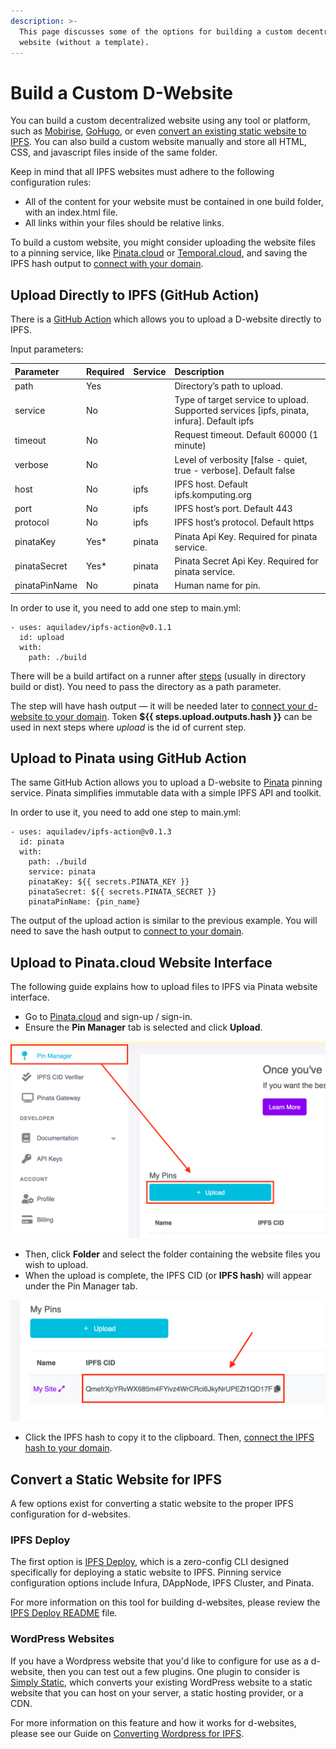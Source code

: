```yaml
---
description: >-
  This page discusses some of the options for building a custom decentralized
  website (without a template).
---
```


# Build a Custom D-Website

You can build a custom decentralized website using any tool or platform, such as [Mobirise](http://mobirise.com/), [GoHugo](https://gohugo.io/), or even [convert an existing static website to IPFS](building-a-custom-d-website.md#convert-a-static-website). You can also build a custom website manually and store all HTML, CSS, and javascript files inside of the same folder. 

Keep in mind that all IPFS websites must adhere to the following configuration rules:

* All of the content for your website must be contained in one build folder, with an index.html file.
* All links within your files should be relative links.

To build a custom website, you might consider uploading the website files to a pinning service, like [Pinata.cloud](https://www.pinata.cloud/) or [Temporal.cloud](https://temporal.cloud/), and saving the IPFS hash output to [connect with your domain](connecting-your-d-website-to-your-domain.md#option-3-build-a-customized-website-yourself-and-attach-your-ipfs-hash-to-your-domain).

## Upload Directly to IPFS \(GitHub Action\)

There is a [GitHub Action](https://github.com/marketplace/actions/upload-to-ipfs) which allows you to upload a D-website directly to IPFS.

Input parameters:

| Parameter | Required | Service | Description |
| :--- | :--- | :--- | :--- |
| path | Yes |  | Directory’s path to upload. |
| service | No |  | Type of target service to upload. Supported services \[ipfs, pinata, infura\]. Default ipfs |
| timeout | No |  | Request timeout. Default 60000 \(1 minute\) |
| verbose | No |  | Level of verbosity \[false - quiet, true - verbose\]. Default false |
| host | No | ipfs | IPFS host. Default ipfs.komputing.org |
| port | No | ipfs | IPFS host’s port. Default 443 |
| protocol | No | ipfs | IPFS host’s protocol. Default https |
| pinataKey | Yes\* | pinata | Pinata Api Key. Required for pinata service. |
| pinataSecret | Yes\* | pinata | Pinata Secret Api Key. Required for pinata service. |
| pinataPinName | No | pinata | Human name for pin. |

In order to use it, you need to add one step to main.yml:

```text
- uses: aquiladev/ipfs-action@v0.1.1
  id: upload
  with:
    path: ./build
```

There will be a build artifact on a runner after [steps](https://dapps-delivery-guide.readthedocs.io/en/latest/delivery/github-actions.html#step-1-create-pipeline) \(usually in directory build or dist\). You need to pass the directory as a path parameter.

The step will have hash output — it will be needed later to [connect your d-website to your domain](connecting-your-d-website-to-your-domain.md#option-3-build-a-customized-website-yourself-and-attach-your-ipfs-hash-to-your-domain). Token **${{ steps.upload.outputs.hash }}** can be used in next steps where _upload_ is the id of current step.

## Upload to Pinata using GitHub Action

The same GitHub Action allows you to upload a D-website to [Pinata](https://pinata.cloud/) pinning service. Pinata simplifies immutable data with a simple IPFS API and toolkit.

In order to use it, you need to add one step to main.yml:

```text
- uses: aquiladev/ipfs-action@v0.1.3
  id: pinata
  with:
    path: ./build
    service: pinata
    pinataKey: ${{ secrets.PINATA_KEY }}
    pinataSecret: ${{ secrets.PINATA_SECRET }}
    pinataPinName: {pin_name}
```

The output of the upload action is similar to the previous example. You will need to save the hash output to [connect to your domain](connecting-your-d-website-to-your-domain.md#option-3-build-a-customized-website-yourself-and-attach-your-ipfs-hash-to-your-domain).

## Upload to Pinata.cloud Website Interface

The following guide explains how to upload files to IPFS via Pinata website interface.

* Go to [Pinata.cloud](https://pinata.cloud/) and sign-up / sign-in.
* Ensure the **Pin Manager** tab is selected and click **Upload**.

![Locate the Pin Manager tab for uploading files to Pinata.cloud](../.gitbook/assets/pin-manager-pinata.png)

* Then, click **Folder** and select the folder containing the website files you wish to upload.
* When the upload is complete, the IPFS CID \(or **IPFS hash**\) will appear under the Pin Manager tab.

![Locate the IPFS Hash for your d-website in Pinata.cloud](../.gitbook/assets/ipfs-hash-pinata-web-interface.png)

* Click the IPFS hash to copy it to the clipboard. Then, [connect the IPFS hash to your domain](connecting-your-d-website-to-your-domain.md#option-3-build-a-customized-website-yourself-and-attach-your-ipfs-hash-to-your-domain).

## Convert a Static Website for IPFS

A few options exist for converting a static website to the proper IPFS configuration for d-websites.

### IPFS Deploy

The first option is [IPFS Deploy](https://github.com/ipfs-shipyard/ipfs-deploy), which is a zero-config CLI designed specifically for deploying a static website to IPFS. Pinning service configuration options include Infura, DAppNode, IPFS Cluster, and Pinata.

For more information on this tool for building d-websites, please review the [IPFS Deploy README](https://github.com/ipfs-shipyard/ipfs-deploy#readme) file.

### WordPress Websites

If you have a Wordpress website that you'd like to configure for use as a d-website, then you can test out a few plugins. One plugin to consider is [Simply Static](https://wordpress.org/plugins/simply-static/), which converts your existing WordPress website to a static website that you can host on your server, a static hosting provider, or a CDN. 

For more information on this feature and how it works for d-websites, please see our Guide on [Converting Wordpress for IPFS](https://community.unstoppabledomains.com/t/convert-wordpress-site-for-use-with-ipfs-guide/327).

